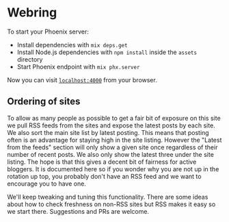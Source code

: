 # Webring

To start your Phoenix server:

  * Install dependencies with `mix deps.get`
  * Install Node.js dependencies with `npm install` inside the `assets` directory
  * Start Phoenix endpoint with `mix phx.server`

Now you can visit [`localhost:4000`](http://localhost:4000) from your browser.

## Ordering of sites

To allow as many people as possible to get a fair bit of exposure on this site we pull RSS feeds from the sites and expose the latest posts by each site. We also sort the main site list by latest posting. This means that posting often is an advantage for staying high in the site listing. However the "Latest from the feeds" section will only show a given site once regardless of their number of recent posts. We also only show the latest three under the site listing. The hope is that this gives a decent bit of fairness for active bloggers. It is documented here so if you wonder why you are not up in the rotation up top, you probably don't have an RSS feed and we want to encourage you to have one.

We'll keep tweaking and tuning this functionality. There are some ideas about how to check freshness on non-RSS sites but RSS makes it easy so we start there. Suggestions and PRs are welcome.

